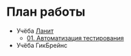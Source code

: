 # План работы

 - Учёба [Ланит](https://github.com/DenisenkoDmitrii/Java_QA_Lanit)
	 - [01.  Автоматизация тестирования](https://github.com/DenisenkoDmitrii/Java_QA_Lanit/tree/main/01.%20%D0%90%D0%B2%D1%82%D0%BE%D0%BC%D0%B0%D1%82%D0%B8%D0%B7%D0%B0%D1%86%D0%B8%D1%8F%20%D1%82%D0%B5%D1%81%D1%82%D0%B8%D1%80%D0%BE%D0%B2%D0%B0%D0%BD%D0%B8%D1%8F)
 - Учёба ГикБрейнс

